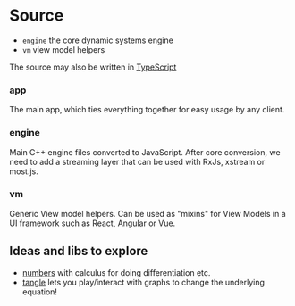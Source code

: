 # Source

- `engine` the core dynamic systems engine
- `vm` view model helpers

The source may also be written in [TypeScript](typescriptlang.org)

### app

The main app, which ties everything together for easy usage by any client.

### engine

Main C++ engine files converted to JavaScript.
After core conversion, we need to add a streaming layer that can be used with RxJs, xstream or most.js.

### vm

Generic View model helpers. Can be used as "mixins" for View Models in a UI framework such as React, Angular or Vue.

## Ideas and libs to explore

- [numbers](http://numbers.github.io/calculus.html) with calculus for doing differentiation etc.
- [tangle](http://worrydream.com/Tangle/) lets you play/interact with graphs to change the underlying equation!
